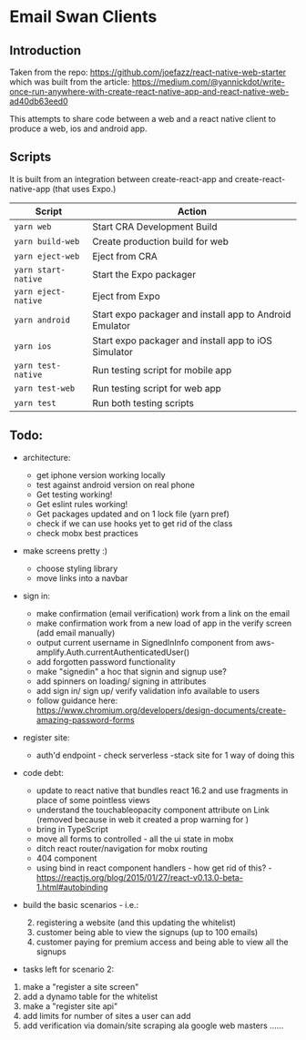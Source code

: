 # Email Swan Clients

## Introduction

Taken from the repo: https://github.com/joefazz/react-native-web-starter which was built from the article: https://medium.com/@yannickdot/write-once-run-anywhere-with-create-react-native-app-and-react-native-web-ad40db63eed0

This attempts to share code between a web and a react native client to produce a web, ios and android app.

## Scripts

It is built from an integration between create-react-app and create-react-native-app (that uses Expo.)

| Script              | Action                                                  |
| ------------------- | ------------------------------------------------------- |
| `yarn web`          | Start CRA Development Build                             |
| `yarn build-web`    | Create production build for web                         |
| `yarn eject-web`    | Eject from CRA                                          |
| `yarn start-native` | Start the Expo packager                                 |
| `yarn eject-native` | Eject from Expo                                         |
| `yarn android`      | Start expo packager and install app to Android Emulator |
| `yarn ios`          | Start expo packager and install app to iOS Simulator    |
| `yarn test-native`  | Run testing script for mobile app                       |
| `yarn test-web`     | Run testing script for web app                          |
| `yarn test`         | Run both testing scripts                                |

## Todo:

 * architecture:
   * get iphone version working locally
   * test against android version on real phone
   * Get testing working!
   * Get eslint rules working!
   * Get packages updated and on 1 lock file (yarn pref)
   * check if we can use hooks yet to get rid of the class
   * check mobx best practices
 * make screens pretty :)
   * choose styling library
   * move links into a navbar
 * sign in:
   * make confirmation (email verification) work from a link on the email
   * make confirmation work from a new load of app in the verify screen (add email manually)
   * output current username in SignedInInfo component from aws-amplify.Auth.currentAuthenticatedUser()
   * add forgotten password functionality
   * make "signedin" a hoc that signin and signup use?
   * add spinners on loading/ signing in attributes
   * add sign in/ sign up/ verify validation info available to users
   * follow guidance here: https://www.chromium.org/developers/design-documents/create-amazing-password-forms
 * register site:
   * auth'd endpoint - check serverless -stack site for 1 way of doing this
 * code debt:
   * update to react native that bundles react 16.2 and use fragments in place of some pointless views
   * understand the touchableopacity component attribute on Link (removed because in web it created a prop warning for <a>)
   * bring in TypeScript
   * move all forms to controlled - all the ui state in mobx
   * ditch react router/navigation for mobx routing
   * 404 component
   * using bind in react component handlers - how get rid of this? - https://reactjs.org/blog/2015/01/27/react-v0.13.0-beta-1.html#autobinding

 * build the basic scenarios - i.e.:
 
     2. registering a website (and this updating the whitelist)
     3. customer being able to view the signups (up to 100 emails)
     4. customer paying for premium access and being able to view all the signups

 * tasks left for scenario 2:

  1. make a "register a site screen"
  2. add a dynamo table for the whitelist
  2. make a "register site api"
  3. add limits for number of sites a user can add
  4. add verification via domain/site scraping ala google web masters
  ......
